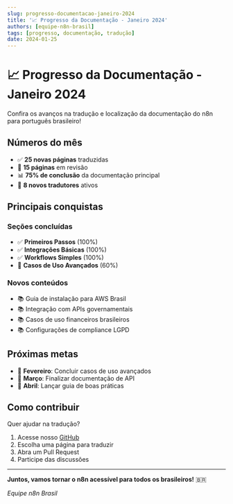 ```yaml
---
slug: progresso-documentacao-janeiro-2024
title: '📈 Progresso da Documentação - Janeiro 2024'
authors: [equipe-n8n-brasil]
tags: [progresso, documentação, tradução]
date: 2024-01-25
---
```


# 📈 Progresso da Documentação - Janeiro 2024

Confira os avanços na tradução e localização da documentação do n8n para português brasileiro!

## Números do mês

- ✅ **25 novas páginas** traduzidas
- 🔄 **15 páginas** em revisão
- 📊 **75% de conclusão** da documentação principal
- 👥 **8 novos tradutores** ativos

## Principais conquistas

### Seções concluídas
- ✅ **Primeiros Passos** (100%)
- ✅ **Integrações Básicas** (100%)
- ✅ **Workflows Simples** (100%)
- 🔄 **Casos de Uso Avançados** (60%)

### Novos conteúdos
- 📚 Guia de instalação para AWS Brasil
- 📚 Integração com APIs governamentais
- 📚 Casos de uso financeiros brasileiros
- 📚 Configurações de compliance LGPD

## Próximas metas

- 🎯 **Fevereiro**: Concluir casos de uso avançados
- 🎯 **Março**: Finalizar documentação de API
- 🎯 **Abril**: Lançar guia de boas práticas

## Como contribuir

Quer ajudar na tradução?

1. Acesse nosso [GitHub](https://github.com/n8n-brasil/n8n-Doc-PT-BR)
2. Escolha uma página para traduzir
3. Abra um Pull Request
4. Participe das discussões

---

**Juntos, vamos tornar o n8n acessível para todos os brasileiros!** 🇧🇷

*Equipe n8n Brasil* 
